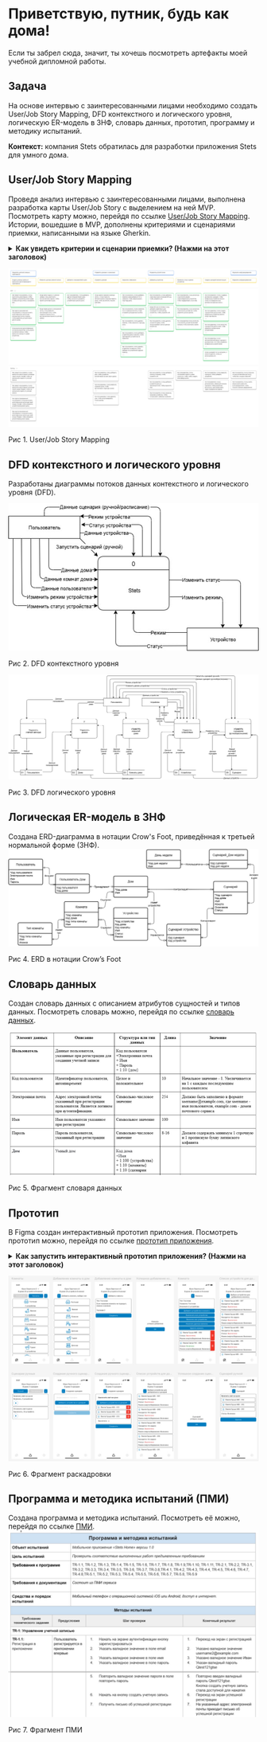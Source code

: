 # Приветствую, путник, будь как дома!
Если ты забрел сюда, значит, ты хочешь посмотреть артефакты моей учебной дипломной работы.

## Задача
<p>На основе интервью с заинтересованными лицами необходимо создать User/Job Story Mapping, DFD контекстного и логического уровня, логическую ER-модель в 3НФ, словарь данных, прототип, программу и методику испытаний.</p>
<b>Контекст:</b> компания Stets обратилась для разработки приложения Stets для умного дома.

## User/Job Story Mapping
Проведя анализ интервью с заинтересованными лицами, выполнена разработка карты User/Job Story с выделением на ней MVP. Посмотреть карту можно, перейдя по ссылке [User/Job Story Mapping](https://miro.com/app/board/uXjVJTecBIs=/?share_link_id=396960880533). Истории, вошедшие в MVP, дополнены критериями и сценариями приемки, написанными на языке Gherkin.

<details>
  <summary><b>Как увидеть критерии и сценарии приемки? (Нажми на этот заголовок)</b></summary>
  
  <p>Перейдя по ссылке в Miro, выделите историю из MVP левым кликом мышки.</p>
  <p>В появившемся меню нажми на кнопку open in side panel.</p> 
  
  ![Miro](https://github.com/RatmirBaryshnikov/diploma-thesis-sa-yp/blob/main/technical_information/miro.jpg)

</details>

![User/Job Story Mapping](https://github.com/RatmirBaryshnikov/diploma-thesis-sa-yp/blob/main/technical_information/User%20Job%20Story%20Mapping.jpg)
<p>Рис 1. User/Job Story Mapping </p>

## DFD контекстного и логического уровня
Разработаны диаграммы потоков данных контекстного и логического уровня (DFD).

![Context level DFD](https://github.com/RatmirBaryshnikov/diploma-thesis-sa-yp/blob/main/technical_information/Context%20level%20DFD.jpg)
<p>Рис 2. DFD контекстного уровня </p>

![Logic level DFD](https://github.com/RatmirBaryshnikov/diploma-thesis-sa-yp/blob/main/technical_information/Logic%20level%20DFD.jpg)
<p>Рис 3. DFD логического уровня </p>

## Логическая ER-модель в 3НФ
Создана ERD-диаграмма в нотации Crow's Foot, приведённая к третьей нормальной форме (3НФ).
![ERD](https://github.com/RatmirBaryshnikov/diploma-thesis-sa-yp/blob/main/technical_information/ERD.jpg)
<p>Рис 4. ERD в нотации Crow’s Foot </p>

## Словарь данных
Создан словарь данных с описанием атрибутов сущностей и типов данных. Посмотреть словарь можно, перейдя по ссылке [словарь данных](https://docs.google.com/document/d/10ZAgzL58z1wyXzq8SkhIbtJMy90uXwKkwlAGvZwLSCk/edit?usp=sharing).

![Data dictionary](https://github.com/RatmirBaryshnikov/diploma-thesis-sa-yp/blob/main/technical_information/Data%20dictionary2.jpg)
<p>Рис 5. Фрагмент словаря данных </p>

## Прототип
В Figma создан интерактивный прототип приложения. Посмотреть прототип можно, перейдя по ссылке [прототип приложения](https://www.figma.com/design/jY96CDIgnmyOkyVuQouKPb/%D0%9F%D1%80%D0%BE%D1%82%D0%BE%D1%82%D0%B8%D0%BF-%D0%BF%D1%80%D0%B8%D0%BB%D0%BE%D0%B6%D0%B5%D0%BD%D0%B8%D1%8F-Stets-Home-v2?node-id=0-1&t=ZTtdJzYlt5Rdx5zc-1).

<details>
  <summary><b>Как запустить интерактивный прототип приложения? (Нажми на этот заголовок)</b></summary>
  
  <p>Перейдя по ссылке в Figma выполни аутентификацию, можно использовать учётную запись Google.</p>
  <p>Для запуска интерактивного приложения нажми кнопку present.</p>

  ![Figma2](https://github.com/RatmirBaryshnikov/diploma-thesis-sa-yp/blob/main/technical_information/figma2.jpg)

  Нажми левой кнопкой мыши на пустом месте прототипа, чтобы увидеть области, доступные для нажатия. 
  ![Figma3](https://github.com/RatmirBaryshnikov/diploma-thesis-sa-yp/blob/main/technical_information/figma3.jpg)
</details>

![Figma](https://github.com/RatmirBaryshnikov/diploma-thesis-sa-yp/blob/main/technical_information/figma.jpg)
<p>Рис 6. Фрагмент раскадровки </p>

## Программа и методика испытаний (ПМИ)
Создана программа и методика испытаний. Посмотреть её можно, перейдя по ссылке [ПМИ](https://docs.google.com/document/d/1lN4e9hZSwZRP--q6ockbrE7xGCY-9BFpzBPJR-Ps450/edit?usp=sharing).
![Pmi](https://github.com/RatmirBaryshnikov/diploma-thesis-sa-yp/blob/main/technical_information/pmi.jpg)
<p>Рис 7. Фрагмент ПМИ </p>
